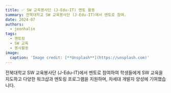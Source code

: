 ```yaml
---
title: ✅ SW 교육봉사단 (J-Edu-IT) 멘토 활동
summary: 전북대학교 SW 교육봉사단 (J-Edu-IT)에서 멘토로 참여.
date: 2024-07
authors:
  - jeonhalin
tags:
  - 멘토링
  - SW 교육
  - 봉사활동
image:
  caption: 'Image credit: [**Unsplash**](https://unsplash.com)'
---
```


전북대학교 SW 교육봉사단 (J-Edu-IT)에서 멘토로 참여하여 학생들에게 SW 교육을 지도하고 다양한 워크샵과 멘토링 프로그램을 지원하며, 차세대 개발자 양성에 기여했습니다.
